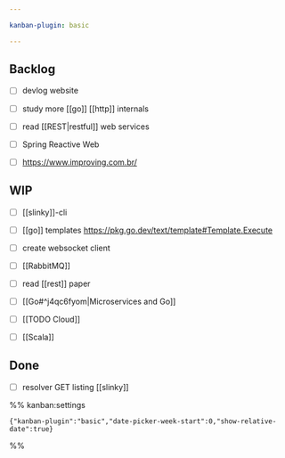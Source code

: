 ```yaml
---

kanban-plugin: basic

---
```


## Backlog

- [ ] devlog website
- [ ] study more [[go]] [[http]] internals
- [ ] read [[REST|restful]] web services
- [ ] Spring Reactive Web
- [ ] https://www.improving.com.br/


## WIP

- [ ] [[slinky]]-cli
- [ ] [[go]] templates https://pkg.go.dev/text/template#Template.Execute
- [ ] create websocket client
- [ ] [[RabbitMQ]]
- [ ] read [[rest]] paper
- [ ] [[Go#^j4qc6fyom|Microservices and Go]]
- [ ] [[TODO Cloud]]
- [ ] [[Scala]]


## Done

- [ ] resolver GET listing [[slinky]]




%% kanban:settings
```
{"kanban-plugin":"basic","date-picker-week-start":0,"show-relative-date":true}
```
%%